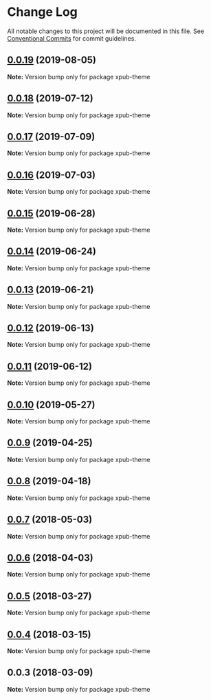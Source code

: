 # Change Log

All notable changes to this project will be documented in this file.
See [Conventional Commits](https://conventionalcommits.org) for commit guidelines.

## [0.0.19](https://gitlab.coko.foundation/pubsweet/pubsweet/compare/xpub-theme@0.0.18...xpub-theme@0.0.19) (2019-08-05)

**Note:** Version bump only for package xpub-theme





## [0.0.18](https://gitlab.coko.foundation/pubsweet/pubsweet/compare/xpub-theme@0.0.17...xpub-theme@0.0.18) (2019-07-12)

**Note:** Version bump only for package xpub-theme





## [0.0.17](https://gitlab.coko.foundation/pubsweet/pubsweet/compare/xpub-theme@0.0.16...xpub-theme@0.0.17) (2019-07-09)

**Note:** Version bump only for package xpub-theme





## [0.0.16](https://gitlab.coko.foundation/pubsweet/pubsweet/compare/xpub-theme@0.0.15...xpub-theme@0.0.16) (2019-07-03)

**Note:** Version bump only for package xpub-theme





## [0.0.15](https://gitlab.coko.foundation/pubsweet/pubsweet/compare/xpub-theme@0.0.14...xpub-theme@0.0.15) (2019-06-28)

**Note:** Version bump only for package xpub-theme





## [0.0.14](https://gitlab.coko.foundation/pubsweet/pubsweet/compare/xpub-theme@0.0.13...xpub-theme@0.0.14) (2019-06-24)

**Note:** Version bump only for package xpub-theme





## [0.0.13](https://gitlab.coko.foundation/pubsweet/pubsweet/compare/xpub-theme@0.0.12...xpub-theme@0.0.13) (2019-06-21)

**Note:** Version bump only for package xpub-theme





## [0.0.12](https://gitlab.coko.foundation/pubsweet/pubsweet/compare/xpub-theme@0.0.11...xpub-theme@0.0.12) (2019-06-13)

**Note:** Version bump only for package xpub-theme





## [0.0.11](https://gitlab.coko.foundation/pubsweet/pubsweet/compare/xpub-theme@0.0.10...xpub-theme@0.0.11) (2019-06-12)

**Note:** Version bump only for package xpub-theme





## [0.0.10](https://gitlab.coko.foundation/pubsweet/pubsweet/compare/xpub-theme@0.0.9...xpub-theme@0.0.10) (2019-05-27)

**Note:** Version bump only for package xpub-theme





## [0.0.9](https://gitlab.coko.foundation/pubsweet/pubsweet/compare/xpub-theme@0.0.8...xpub-theme@0.0.9) (2019-04-25)

**Note:** Version bump only for package xpub-theme





## [0.0.8](https://gitlab.coko.foundation/pubsweet/pubsweet/compare/xpub-theme@0.0.7...xpub-theme@0.0.8) (2019-04-18)

**Note:** Version bump only for package xpub-theme





<a name="0.0.7"></a>
## [0.0.7](https://gitlab.coko.foundation/pubsweet/pubsweet/compare/xpub-theme@0.0.6...xpub-theme@0.0.7) (2018-05-03)




**Note:** Version bump only for package xpub-theme

<a name="0.0.6"></a>
## [0.0.6](https://gitlab.coko.foundation/pubsweet/pubsweet/compare/xpub-theme@0.0.5...xpub-theme@0.0.6) (2018-04-03)




**Note:** Version bump only for package xpub-theme

<a name="0.0.5"></a>
## [0.0.5](https://gitlab.coko.foundation/pubsweet/pubsweet/compare/xpub-theme@0.0.4...xpub-theme@0.0.5) (2018-03-27)




**Note:** Version bump only for package xpub-theme

<a name="0.0.4"></a>
## [0.0.4](https://gitlab.coko.foundation/pubsweet/pubsweet/compare/xpub-theme@0.0.3...xpub-theme@0.0.4) (2018-03-15)




**Note:** Version bump only for package xpub-theme

<a name="0.0.3"></a>

## 0.0.3 (2018-03-09)

**Note:** Version bump only for package xpub-theme
